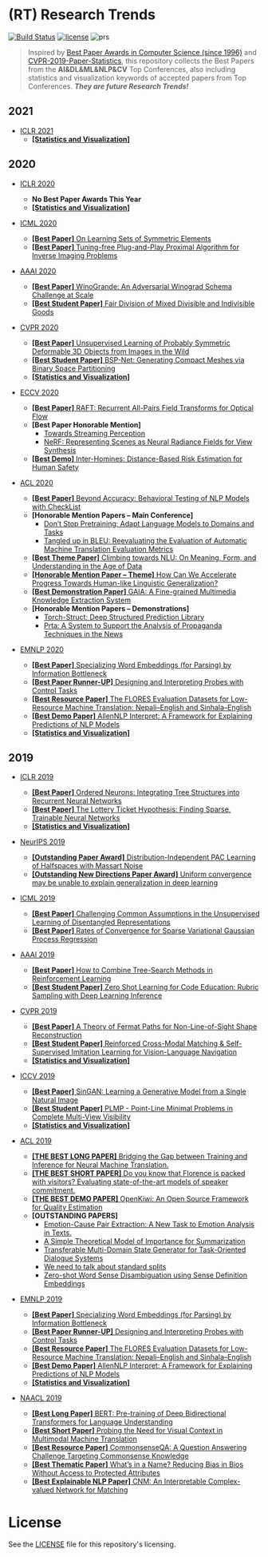 # (RT) Research Trends

[![Build Status](https://travis-ci.com/Eurus-Holmes/Research_Trends.svg?branch=master)](https://travis-ci.com/Eurus-Holmes/Research_Trends)
[![license](https://img.shields.io/badge/License-MIT-brightgreen.svg)](https://en.wikipedia.org/wiki/MIT_License)
![prs](https://img.shields.io/badge/PRs-welcome-brightgreen.svg)

> Inspired by [Best Paper Awards in Computer Science (since 1996)](https://jeffhuang.com/best_paper_awards.html) and [CVPR-2019-Paper-Statistics](https://github.com/hoya012/CVPR-2019-Paper-Statistics), this repository collects the Best Papers from the **AI&DL&ML&NLP&CV** Top Conferences, also including statistics and visualization keywords of accepted papers from Top Conferences.
> ***They are future Research Trends!***


## 2021

  - [ICLR 2021](https://openreview.net/group?id=ICLR.cc/2021/Conference)
    - [**\[Statistics and Visualization\]**](https://github.com/evanzd/ICLR2021-OpenReviewData)


## 2020

  - [ICLR 2020](https://openreview.net/group?id=ICLR.cc/2020/Conference)
    - **No Best Paper Awards This Year**
    - [**\[Statistics and Visualization\]**](https://github.com/shaohua0116/ICLR2020-OpenReviewData)
  
  - [ICML 2020](https://icml.cc/Conferences/2020/Awards)
    - [**\[Best Paper\]** On Learning Sets of Symmetric Elements](https://proceedings.icml.cc/static/paper_files/icml/2020/1625-Paper.pdf)
    - [**\[Best Paper\]** Tuning-free Plug-and-Play Proximal Algorithm for Inverse Imaging Problems](https://arxiv.org/pdf/2002.09611.pdf)
 
  - [AAAI 2020](https://aaai.org/Awards/paper.php)
    - [**\[Best Paper\]** WinoGrande: An Adversarial Winograd Schema Challenge at Scale](https://arxiv.org/pdf/1907.10641.pdf)
    - [**\[Best Student Paper\]** Fair Division of Mixed Divisible and Indivisible Goods](https://arxiv.org/pdf/1911.07048.pdf)

  - [CVPR 2020](http://cvpr2020.thecvf.com/node/817)
    - [**\[Best Paper\]** Unsupervised Learning of Probably Symmetric Deformable 3D Objects from Images in the Wild](https://openaccess.thecvf.com/content_CVPR_2020/papers/Wu_Unsupervised_Learning_of_Probably_Symmetric_Deformable_3D_Objects_From_Images_CVPR_2020_paper.pdf)
    - [**\[Best Student Paper\]** BSP-Net: Generating Compact Meshes via Binary Space Partitioning](https://openaccess.thecvf.com/content_CVPR_2020/papers/Chen_BSP-Net_Generating_Compact_Meshes_via_Binary_Space_Partitioning_CVPR_2020_paper.pdf)
    - [**\[Statistics and Visualization\]**](https://github.com/hoya012/CVPR-2020-Paper-Statistics)
    
  - [ECCV 2020](https://eccv2020.eu/awards/)
    - [**\[Best Paper\]** RAFT: Recurrent All-Pairs Field Transforms for Optical Flow](https://arxiv.org/pdf/2003.12039.pdf)
    - **\[Best Paper Honorable Mention\]**
      - [Towards Streaming Perception](https://arxiv.org/pdf/2005.10420.pdf)
      - [NeRF: Representing Scenes as Neural Radiance Fields for View Synthesis](https://arxiv.org/pdf/2003.08934.pdf)
    - [**\[Best Demo\]** Inter-Homines: Distance-Based Risk Estimation for Human Safety](https://arxiv.org/pdf/2007.10243.pdf)
  
  - [ACL 2020](https://acl2020.org/blog/ACL-2020-best-papers/)
    - [**\[Best Paper\]** Beyond Accuracy: Behavioral Testing of NLP Models with CheckList](https://arxiv.org/pdf/2005.04118.pdf)
    - **[Honorable Mention Papers – Main Conference]** 
      - [Don’t Stop Pretraining: Adapt Language Models to Domains and Tasks](https://www.aclweb.org/anthology/2020.acl-main.740.pdf)
      - [Tangled up in BLEU: Reevaluating the Evaluation of Automatic Machine Translation Evaluation Metrics](https://www.aclweb.org/anthology/2020.acl-main.448.pdf)
    - [**\[Best Theme Paper\]** Climbing towards NLU: On Meaning, Form, and Understanding in the Age of Data](https://www.aclweb.org/anthology/2020.acl-main.463.pdf)
    - [**[Honorable Mention Paper – Theme]** How Can We Accelerate Progress Towards Human-like Linguistic Generalization?](https://www.aclweb.org/anthology/2020.acl-main.465.pdf)
    - [**\[Best Demonstration Paper\]** GAIA: A Fine-grained Multimedia Knowledge Extraction System](https://www.aclweb.org/anthology/2020.acl-demos.11.pdf)
    - **[Honorable Mention Papers – Demonstrations]** 
      - [Torch-Struct: Deep Structured Prediction Library](https://www.aclweb.org/anthology/2020.acl-demos.38.pdf)
      - [Prta: A System to Support the Analysis of Propaganda Techniques in the News](https://arxiv.org/pdf/2005.05854.pdf)
  
  - [EMNLP 2020](https://2020.emnlp.org/blog/2020-11-19-best-papers)
    - [**\[Best Paper\]** Specializing Word Embeddings (for Parsing) by Information Bottleneck](https://www.aclweb.org/anthology/D19-1276.pdf)
    - [**\[Best Paper Runner-UP\]** Designing and Interpreting Probes with Control Tasks](https://www.aclweb.org/anthology/D19-1275.pdf)
    - [**\[Best Resource Paper\]** The FLORES Evaluation Datasets for Low-Resource Machine Translation: Nepali–English and Sinhala–English](https://www.aclweb.org/anthology/D19-1632.pdf)
    - [**\[Best Demo Paper\]** AllenNLP Interpret: A Framework for Explaining Predictions of NLP Models](https://www.aclweb.org/anthology/D19-3002.pdf)
    - [**\[Statistics and Visualization\]**](https://github.com/roomylee/EMNLP-2019-Papers)
     
     
## 2019

  - [ICLR 2019](https://iclr.cc/Conferences/2019/Awards)
    - [**\[Best Paper\]** Ordered Neurons: Integrating Tree Structures into Recurrent Neural Networks](https://openreview.net/pdf?id=B1l6qiR5F7)
    - [**\[Best Paper\]** The Lottery Ticket Hypothesis:  Finding Sparse, Trainable Neural Networks](https://openreview.net/pdf?id=rJl-b3RcF7)
    - [**\[Statistics and Visualization\]**](https://github.com/Eurus-Holmes/Research_Trends/blob/master/ICLR2019/frequency.png)

  - [NeurIPS 2019](https://medium.com/@NeurIPSConf/neurips-2019-paper-awards-807e41d0c1e)
    - [**\[Outstanding Paper Award\]** Distribution-Independent PAC Learning of Halfspaces with Massart Noise](https://papers.nips.cc/paper/8722-distribution-independent-pac-learning-of-halfspaces-with-massart-noise.pdf)
    - [**\[Outstanding New Directions Paper Award\]** Uniform convergence may be unable to explain generalization in deep learning](https://papers.nips.cc/paper/9336-uniform-convergence-may-be-unable-to-explain-generalization-in-deep-learning.pdf)
  
  - [ICML 2019](https://medium.com/syncedreview/icml-2019-google-eth-zurich-mpi-is-cambridge-prowler-io-share-best-paper-honours-4aeabd5c9fc8)
    - [**\[Best Paper\]** Challenging Common Assumptions in the Unsupervised Learning of Disentangled Representations](https://arxiv.org/pdf/1811.12359.pdf)
    - [**\[Best Paper\]** Rates of Convergence for Sparse Variational Gaussian Process Regression](https://arxiv.org/pdf/1903.03571.pdf)
 
  - [AAAI 2019](https://aaai.org/Awards/paper.php)
    - [**\[Best Paper\]** How to Combine Tree-Search Methods in Reinforcement Learning](https://arxiv.org/pdf/1809.01843.pdf)
    - [**\[Best Student Paper\]** Zero Shot Learning for Code Education: Rubric Sampling with Deep Learning Inference](https://arxiv.org/pdf/1809.01357.pdf)
    
  - [CVPR 2019](https://medium.com/syncedreview/cvpr-2019-attracts-9k-attendees-best-papers-announced-imagenet-honoured-10-years-later-bc244888907a)
    - [**\[Best Paper\]** A Theory of Fermat Paths for Non-Line-of-Sight Shape Reconstruction](https://www.ri.cmu.edu/wp-content/uploads/2019/05/cvpr2019.pdf)
    - [**\[Best Student Paper\]** Reinforced Cross-Modal Matching & Self-Supervised Imitation Learning for Vision-Language Navigation](https://arxiv.org/pdf/1811.10092.pdf)
    - [**\[Statistics and Visualization\]**](https://github.com/Eurus-Holmes/Research_Trends/blob/master/CVPR2019/keywords.png)
    
  - [ICCV 2019](https://medium.com/syncedreview/iccv-2019-best-papers-announced-27a1a21311e1)
    - [**\[Best Paper\]** SinGAN: Learning a Generative Model from a Single Natural Image](https://arxiv.org/pdf/1905.01164.pdf)
    - [**\[Best Student Paper\]** PLMP - Point-Line Minimal Problems in Complete Multi-View Visibility](https://arxiv.org/pdf/1903.10008.pdf)
    - [**\[Statistics and Visualization\]**](https://github.com/Eurus-Holmes/Research_Trends/blob/master/ICCV2019/keywords.png)
    
  - [ACL 2019](http://www.acl2019.org/EN/winners-of-acl-2019-best-paper-awards.xhtml)
    - [**\[THE BEST LONG PAPER\]** Bridging the Gap between Training and Inference for Neural Machine Translation.](https://www.aclweb.org/anthology/P19-1426)
    - [**\[THE BEST SHORT PAPER\]** Do you know that Florence is packed with visitors? Evaluating state-of-the-art models of speaker commitment.](https://www.aclweb.org/anthology/P19-1412)
    - [**\[THE BEST DEMO PAPER\]** OpenKiwi: An Open Source Framework for Quality Estimation](https://www.aclweb.org/anthology/P19-3020)
    - **[OUTSTANDING PAPERS]** 
      - [Emotion-Cause Pair Extraction: A New Task to Emotion Analysis in Texts.](https://www.aclweb.org/anthology/P19-1096)
      - [A Simple Theoretical Model of Importance for Summarization](https://www.aclweb.org/anthology/P19-1101)
      - [Transferable Multi-Domain State Generator for Task-Oriented Dialogue Systems](https://www.aclweb.org/anthology/P19-1078)
      - [We need to talk about standard splits](https://www.aclweb.org/anthology/P19-1267)
      - [Zero-shot Word Sense Disambiguation using Sense Definition Embeddings](https://www.aclweb.org/anthology/P19-1568)

  - [EMNLP 2019](https://www.emnlp-ijcnlp2019.org/program/accepted/)
    - [**\[Best Paper\]** Specializing Word Embeddings (for Parsing) by Information Bottleneck](https://www.aclweb.org/anthology/D19-1276.pdf)
    - [**\[Best Paper Runner-UP\]** Designing and Interpreting Probes with Control Tasks](https://www.aclweb.org/anthology/D19-1275.pdf)
    - [**\[Best Resource Paper\]** The FLORES Evaluation Datasets for Low-Resource Machine Translation: Nepali–English and Sinhala–English](https://www.aclweb.org/anthology/D19-1632.pdf)
    - [**\[Best Demo Paper\]** AllenNLP Interpret: A Framework for Explaining Predictions of NLP Models](https://www.aclweb.org/anthology/D19-3002.pdf)
    - [**\[Statistics and Visualization\]**](https://github.com/roomylee/EMNLP-2019-Papers)
    
  - [NAACL 2019](https://naacl2019.org/blog/best-papers/)
    - [**\[Best Long Paper\]** BERT: Pre-training of Deep Bidirectional Transformers for Language Understanding](https://www.aclweb.org/anthology/N19-1423)
    - [**\[Best Short Paper\]** Probing the Need for Visual Context in Multimodal Machine Translation](https://www.aclweb.org/anthology/N19-1422)
    - [**\[Best Resource Paper\]** CommonsenseQA: A Question Answering Challenge Targeting Commonsense Knowledge](https://www.aclweb.org/anthology/N19-1421)
    - [**\[Best Thematic Paper\]** What’s in a Name? Reducing Bias in Bios Without Access to Protected Attributes](https://www.aclweb.org/anthology/N19-1424)
    - [**\[Best Explainable NLP Paper\]** CNM: An Interpretable Complex-valued Network for Matching](https://www.aclweb.org/anthology/N19-1420)
    
    
# License

See the [LICENSE](https://github.com/Eurus-Holmes/Research_Trends/blob/master/LICENSE) file for this repository's licensing.
 
    


